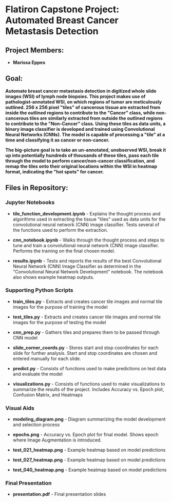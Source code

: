 # Flatiron Capstone Project: Automated Breast Cancer Metastasis Detection

## Project Members:

* __Marissa Eppes__

## Goal: 

__Automate breast cancer metastasis detection in digitized whole slide images (WSI) of lymph node biopsies. This project makes use of pathologist-annotated WSI, on which regions of tumor are meticulously outlined. 256 x 256 pixel "tiles" of cancerous tissue are extracted from inside the outlined regions to contribute to the "Cancer" class, while non-cancerous tiles are similarly extracted from outside the outlined regions to contribute to the "Non-Cancer" class. Using these tiles as data units, a binary image classifier is developed and trained using Convolutional Neural Networks (CNNs). The model is capable of processing a "tile" at a time and classifying it as cancer or non-cancer.__

__The big-picture goal is to take an un-annotated, unobserved WSI, break it up into potentially hundreds of thousands of these tiles, pass each tile through the model to perform cancer/non-cancer classification, and remap the tiles onto their original locations within the WSI in heatmap format, indicating the "hot spots" for cancer.__


## Files in Repository:

### Jupyter Notebooks

* __tile_function_development.ipynb__ - Explains the thought process and algorithms used in extracting the tissue "tiles" used as data units for the convolutional neural network (CNN) image classifier. Tests several of the functions used to perform the extraction.

* __cnn_notebook.ipynb__ - Walks through the thought process and steps to tune and train a convolutional neural network (CNN) image classifier. Performs the training on the final chosen model.

* __results.ipynb__ - Tests and reports the results of the best Convolutional Neural Network (CNN) Image Classifier as determined in the "Convolutional Neural Network Development" notebook. The notebook also shows example heatmap outputs.

### Supporting Python Scripts

* __train_tiles.py__ - Extracts and creates cancer tile images and normal tile images for the purpose of training the model

* __test_tiles.py__ - Extracts and creates cancer tile images and normal tile images for the purpose of testing the model

* __cnn_prep.py__ - Gathers tiles and prepares them to be passed through CNN model

* __slide_corner_coords.py__ - Stores start and stop coordinates for each slide for further analysis. Start and stop coordinates are chosen and entered manually for each slide.

* __predict.py__ - Consists of functions used to make predictions on test data and evaluate the model

* __visualizations.py__ - Consists of functions used to make visualizations to summarize the results of the project. Includes Accuracy vs. Epoch plot, Confusion Matrix, and Heatmaps

### Visual Aids

* __modeling_diagram.png__ - Diagram summarizing the model development and selection process

* __epochs.png__ - Accuracy vs. Epoch plot for final model. Shows epoch where Image Augmentation is introduced.

* __test_021_heatmap.png__ - Example heatmap based on model predictions

* __test_027_heatmap.png__ - Example heatmap based on model predictions

* __test_040_heatmap.png__ - Example heatmap based on model predictions

### Final Presentation

* __presentation.pdf__ - Final presentation slides




